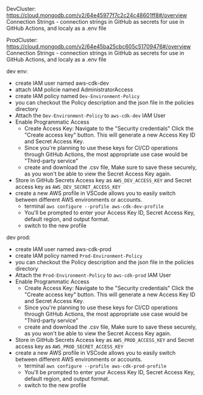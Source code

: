 DevCluster: https://cloud.mongodb.com/v2/64e45977f7c2c24c48601ff8#/overview
Connection Strings - connection strings in GitHub as secrets for use in GitHub Actions, and localy as a .env file

ProdCluster: https://cloud.mongodb.com/v2/64e45ba25cbc605c51709476#/overview
Connection Strings - connection strings in GitHub as secrets for use in GitHub Actions, and localy as a .env file

dev env:

- create IAM user named aws-cdk-dev
- attach IAM policie named AdministratorAccess
- create IAM policy named `Dev-Environment-Policy`
- you can checkout the Policy description and the json file in the policies directory
- Attach the `Dev-Environment-Policy` to `aws-cdk-dev` IAM User
- Enable Programmatic Access
  - Create Access Key: Navigate to the "Security credentials" Click the "Create access key" button. This will generate a new Access Key ID and Secret Access Key.
  - Since you're planning to use these keys for CI/CD operations through GitHub Actions, the most appropriate use case would be "Third-party service"
  - create and download the .csv file, Make sure to save these securely, as you won't be able to view the Secret Access Key again.
- Store in GitHub Secrets Access key as `AWS_DEV_ACCESS_KEY` and Secret access key as `AWS_DEV_SECRET_ACCESS_KEY`
- create a new AWS profile in VSCode allows you to easily switch between different AWS environments or accounts.
  - terminal `aws configure --profile aws-cdk-dev-profile`
  - You'll be prompted to enter your Access Key ID, Secret Access Key, default region, and output format.
  - switch to the new profile

dev prod:

- create IAM user named aws-cdk-prod
- create IAM policy named `Prod-Environment-Policy`
- you can checkout the Policy description and the json file in the policies directory
- Attach the `Prod-Environment-Policy` to `aws-cdk-prod` IAM User
- Enable Programmatic Access
  - Create Access Key: Navigate to the "Security credentials" Click the "Create access key" button. This will generate a new Access Key ID and Secret Access Key.
  - Since you're planning to use these keys for CI/CD operations through GitHub Actions, the most appropriate use case would be "Third-party service"
  - create and download the .csv file, Make sure to save these securely, as you won't be able to view the Secret Access Key again.
- Store in GitHub Secrets Access key as `AWS_PROD_ACCESS_KEY` and Secret access key as `AWS_PROD_SECRET_ACCESS_KEY`
- create a new AWS profile in VSCode allows you to easily switch between different AWS environments or accounts.
  - terminal `aws configure --profile aws-cdk-prod-profile`
  - You'll be prompted to enter your Access Key ID, Secret Access Key, default region, and output format.
  - switch to the new profile
